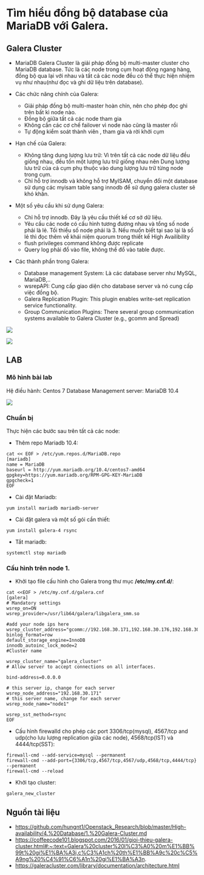 # Tìm hiểu đồng bộ database của MariaDB với Galera.

## Galera Cluster

- MariaDB Galera Cluster là giải pháp đồng bộ multi-master cluster cho MariaDB database. Tức là các node trong cụm hoạt động ngang hàng, đồng bộ qua lại với nhau và tất cả các node đều có thể thực hiện nhiệm vụ như nhau(như đọc và ghi dữ liệu trên database).
- Các chức năng chính của Galera:
  - Giải pháp đồng bộ multi-master hoàn chỉn, nên cho phép đọc ghi trên bất kì node nào.
  - Đồng bộ giữa tất cả các node tham gia
  - Không cần các cơ chế failover vì node nào cũng là master rồi
  - Tự động kiểm soát thành viên , tham gia và rời khởi cụm
- Hạn chế của Galera:
  - Không tăng dung lượng lưu trữ: Vì trên tất cả các node dữ liệu đều giống nhau, đều tốn một lượng lưu trữ giống nhau nên Dung lượng lưu trữ của cả cụm phụ thuộc vào dung lượng lưu trữ từng node trong cụm.
  - Chỉ hỗ trợ innodb và không hỗ trợ MyISAM, chuyển đổi một database sử dụng các myisam table sang innodb để sử dụng galera cluster sẽ khó khăn.
- Một số yêu cầu khi sử dụng Galera:
  - Chỉ hỗ trợ innodb. Đây là yêu cầu thiết kế cơ sở dữ liệu.
  - Yêu cầu các node có cấu hình tương đương nhau và tổng số node phải là lẻ. Tối thiểu số node phải là 3. Nếu muốn biết tại sao lại là số lẻ thì đọc thêm về khái niệm quorum trong thiết kế High Availibility
  - flush privileges command không được replicate
  - Query log phải đổ vào file, không thể đổ vào table được.    

- Các thành phần trong Galera:
  - Database management System: Là các database server như MySQL, MariaDB,..
  - wsrepAPI: Cung cấp giao diện cho database server và nó cung cấp việc đồng bộ. 
  - Galera Replication Plugin: This plugin enables write-set replication service functionality.
  - Group Communication Plugins: There several group communication systems available to Galera Cluster (e.g., gcomm and Spread)

![](https://i.imgur.com/gvHRHgB.png)


![](https://i.imgur.com/WDMwP3u.png)


## LAB 
### Mô hình bài lab

Hệ điều hành: Centos 7
Database Management server: MariaDB 10.4

![](https://i.imgur.com/5ZThi84.png)


### Chuẩn bị

Thực hiện các bước sau trên tất cả các node:
- Thêm repo Mariadb 10.4:
```
cat << EOF > /etc/yum.repos.d/MariaDB.repo
[mariadb]
name = MariaDB
baseurl = http://yum.mariadb.org/10.4/centos7-amd64
gpgkey=https://yum.mariadb.org/RPM-GPG-KEY-MariaDB
gpgcheck=1
EOF
```

- Cài đặt Mariadb:
```
yum install mariadb mariadb-server
```

- Cài đặt galera và một số gói cần thiết:
```
yum install galera-4 rsync
```
- Tắt mariadb:
```
systemctl stop mariadb
```

### Cấu hình trên node 1.
- Khởi tạo file cấu hình cho Galera trong thư mục **/etc/my.cnf.d/**:
```
cat <<EOF > /etc/my.cnf.d/galera.cnf
[galera]
# Mandatory settings
wsrep_on=ON
wsrep_provider=/usr/lib64/galera/libgalera_smm.so

#add your node ips here
wsrep_cluster_address="gcomm://192.168.30.171,192.168.30.176,192.168.30.177"
binlog_format=row
default_storage_engine=InnoDB
innodb_autoinc_lock_mode=2
#Cluster name

wsrep_cluster_name="galera_cluster"
# Allow server to accept connections on all interfaces.

bind-address=0.0.0.0

# this server ip, change for each server
wsrep_node_address="192.168.30.171"
# this server name, change for each server
wsrep_node_name="node1"

wsrep_sst_method=rsync
EOF
```

- Cấu hình firewalld cho phép các port 3306/tcp(mysql), 4567/tcp and udp(cho lưu lượng replication giữa các node), 4568/tcp(IST) và 4444/tcp(SST):
```
firewall-cmd --add-service=mysql --permanent
firewall-cmd --add-port={3306/tcp,4567/tcp,4567/udp,4568/tcp,4444/tcp} --permanent
firewall-cmd --reload
```

- Khởi tạo cluster:
```
galera_new_cluster
```

## Nguồn tài liệu
- https://github.com/hungnt1/Openstack_Research/blob/master/High-availability/4.%20Database/1.%20Galera-Cluster.md
- https://coffeecode101.blogspot.com/2016/01/gioi-thieu-galera-cluster.html#:~:text=Galera%20cluster%20l%C3%A0%20m%E1%BB%99t%20gi%E1%BA%A3i,c%C3%A1ch%20th%E1%BB%A9c%20c%C5%A9ng%20%C4%91%C6%A1n%20gi%E1%BA%A3n.
- https://galeracluster.com/library/documentation/architecture.html